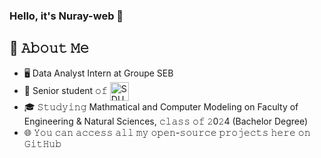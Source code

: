 ### Hello, it's Nuray-web 👋

<!--
**Nuray-web/Nuray-web** is a ✨ _special_ ✨ repository because its `README.md` (this file) appears on your GitHub profile.

Here are some ideas to get you started:

- 🔭 I’m currently working on ...
- 🌱 I’m currently learning ...
- 👯 I’m looking to collaborate on ...
- 🤔 I’m looking for help with ...
- 💬 Ask me about ...
- 📫 How to reach me: ...
- 😄 Pronouns: ...
- ⚡ Fun fact: ...
-->

## :book: 𝙰𝚋𝚘𝚞𝚝 𝙼𝚎
- 🖥  Data Analyst Intern at Groupe SEB
- 💼 Senior student 𝚘𝚏 [<img src="https://www.google.com/url?sa=i&url=https%3A%2F%2Fru.wikipedia.org%2Fwiki%2F%25D0%25A4%25D0%25B0%25D0%25B9%25D0%25BB%3ALogo_of_Suleymen_Demirel_University%2C_Kazakhstan.png&psig=AOvVaw3qrM5NbBQ9C5t4DabHs-za&ust=1674203359709000&source=images&cd=vfe&ved=0CBAQjRxqFwoTCMDYgtmb0_wCFQAAAAAdAAAAABAD" height="30em" align="center" alt="SDU" title="SDU"/>](https://sdu.edu.kz/)
- 🎓 𝚂𝚝𝚞𝚍𝚢𝚒𝚗𝚐 Mathmatical and Computer Modeling on Faculty of Engineering & Natural Sciences, 𝚌𝚕𝚊𝚜𝚜 𝚘𝚏 𝟸0𝟸4 (Bachelor Degree)
- 🌐 𝚈𝚘𝚞 𝚌𝚊𝚗 𝚊𝚌𝚌𝚎𝚜𝚜 𝚊𝚕𝚕 𝚖𝚢 𝚘𝚙𝚎𝚗-𝚜𝚘𝚞𝚛𝚌𝚎 𝚙𝚛𝚘𝚓𝚎𝚌𝚝𝚜 𝚑𝚎𝚛𝚎 𝚘𝚗 𝙶𝚒𝚝𝙷𝚞𝚋
